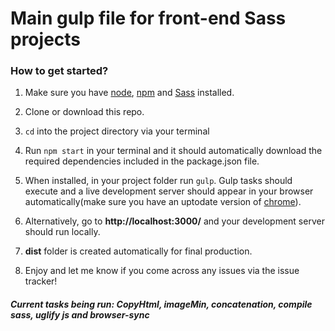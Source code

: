 # Main gulp file for front-end **Sass** projects

### How to get started?

1. Make sure you have [node](https://nodejs.org/en/), [npm](https://www.npmjs.com/) and [Sass](http://sass-lang.com/) installed.

2. Clone or download this repo.

3. ```cd``` into the project directory via your terminal

4. Run ```npm start``` in your terminal and it should automatically download the required dependencies included in the package.json file.

5. When installed,  in your project folder run ```gulp```. Gulp tasks should execute and a live development server should appear in your browser automatically(make sure you have an uptodate version of [chrome](https://www.google.com/chrome/index.html)).

6. Alternatively, go to **http://localhost:3000/** and your development server should run locally.

7. **dist** folder is created automatically for final production.

8. Enjoy and let me know if you come across any issues via the issue tracker!

##### Current tasks being run: CopyHtml, imageMin, concatenation, compile sass, uglify js and browser-sync
